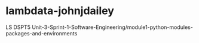 # lambdata-johnjdailey
LS DSPT5 Unit-3-Sprint-1-Software-Engineering/module1-python-modules-packages-and-environments
